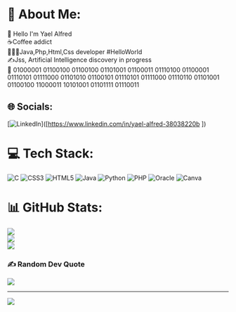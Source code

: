 # 💫 About Me:
👋 Hello I'm Yael Alfred <br>☕️Coffee addict<br>🧑🏽‍💻Java,Php,Html,Css developer #HelloWorld<br>✍️Jss, Artificial Intelligence discovery in progress<br>👾 01000001 01100100 01100100 01101001 01100011 01110100 01100001 01110101 01111000 01101010 01100101 01110101 01111000 01110110 01101001 01100100 11000011 10101001 01101111 01110011 <br>


## 🌐 Socials:
[![LinkedIn](https://img.shields.io/badge/LinkedIn-%230077B5.svg?logo=linkedin&logoColor=white)]([https://www.linkedin.com/in/yael-alfred-38038220b ])

# 💻 Tech Stack:
![C](https://img.shields.io/badge/c-%2300599C.svg?style=for-the-badge&logo=c&logoColor=white) ![CSS3](https://img.shields.io/badge/css3-%231572B6.svg?style=for-the-badge&logo=css3&logoColor=white) ![HTML5](https://img.shields.io/badge/html5-%23E34F26.svg?style=for-the-badge&logo=html5&logoColor=white) ![Java](https://img.shields.io/badge/java-%23ED8B00.svg?style=for-the-badge&logo=java&logoColor=white) ![Python](https://img.shields.io/badge/python-3670A0?style=for-the-badge&logo=python&logoColor=ffdd54) ![PHP](https://img.shields.io/badge/php-%23777BB4.svg?style=for-the-badge&logo=php&logoColor=white) ![Oracle](https://img.shields.io/badge/Oracle-F80000?style=for-the-badge&logo=oracle&logoColor=white) ![Canva](https://img.shields.io/badge/Canva-%2300C4CC.svg?style=for-the-badge&logo=Canva&logoColor=white)
# 📊 GitHub Stats:
![](https://github-readme-stats.vercel.app/api?username=AlfredYael01&theme=dark&hide_border=true&include_all_commits=false&count_private=false)<br/>
![](https://github-readme-streak-stats.herokuapp.com/?user=AlfredYael01&theme=dark&hide_border=true)<br/>
![](https://github-readme-stats.vercel.app/api/top-langs/?username=AlfredYael01&theme=dark&hide_border=true&include_all_commits=false&count_private=false&layout=compact)

### ✍️ Random Dev Quote
![](https://quotes-github-readme.vercel.app/api?type=vetical&theme=radical)

---
[![](https://visitcount.itsvg.in/api?id=AlfredYael01&icon=2&color=0)](https://visitcount.itsvg.in)

<!-- Proudly created with GPRM ( https://gprm.itsvg.in ) -->
